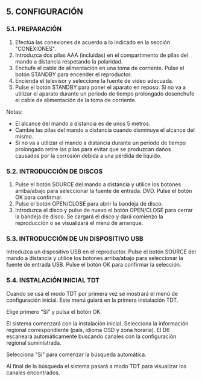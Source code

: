 ## 5. CONFIGURACIÓN

### 5.1. PREPARACIÓN

1. Efectúa las conexiones de acuerdo a lo indicado en la sección "CONEXIONES".
2. Introduzca dos pilas AAA (incluidas) en el compartimento de pilas del mando a distancia respetando la polaridad.
3. Enchufe el cable de alimentación en una toma de corriente. Pulse el botón STANDBY para encender el reproductor.
4. Encienda el televisor y seleccione la fuente de video adecuada.
5. Pulse el botón STANDBY para poner el aparato en reposo. Si no va a utilizar el aparato durante un periodo de tiempo prolongado desenchufe el cable de alimentación de la toma de corriente.

Notas:
* El alcance del mando a distancia es de unos 5 metros.
* Cambie las pilas del mando a distancia cuando disminuya el alcance del mismo.
* Si no va a utilizar el mando a distancia durante un periodo de tiempo prolongado retire las pilas para evitar que se produzcan daños causados por la corrosión debida a una pérdida de líquido.

### 5.2. INTRODUCCIÓN DE DISCOS

1. Pulse el botón SOURCE del mando a distancia y utilice los botones arriba/abajo para seleccionar la fuente de entrada: DVD. Pulse el botón OK para confirmar.
2. Pulse el botón OPEN/CLOSE para abrir la bandeja de disco.
3. Introduzca el disco y pulse de nuevo el botón OPEN/CLOSE para cerrar la bandeja de disco. Se cargará el disco y dará comienzo la reproducción o se visualizará el menú de arranque.

### 5.3. INTRODUCCIÓN DE UN DISPOSITIVO USB

Introduzca un dispositivo USB en el reproductor. Pulse el botón SOURCE del mando a distancia y utilice los botones arriba/abajo para seleccionar la fuente de entrada USB. Pulse el botón OK para confirmar la selección.

### 5.4. INSTALACIÓN INICIAL TDT

Cuando se usa el modo TDT por primera vez se mostrará el menú de configuración inicial. Este menú guiará en la primera instalación TDT.

Elige primero "Sí" y pulsa el botón OK.

El sistema comenzará con la instalación inicial.
Selecciona la información regional correspondiente (país, idioma OSD y zona horaria). El D6 escaneará automáticamente buscando canales con la configuración regional suministrada.

Selecciona "Sí" para comenzar la búsqueda automática.

Al final de la búsqueda el sistema pasará a modo TDT para visualizar los canales encontrados.


